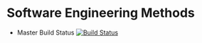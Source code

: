 # Software Engineering Methods

- Master Build Status [![Build Status](https://travis-ci.org/colzez/sem2.svg?branch=master)](https://travis-ci.org/colzez/sem2)